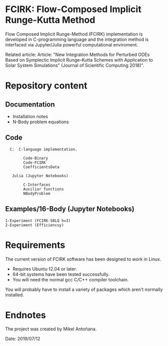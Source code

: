 FCIRK: Flow-Composed Implicit Runge-Kutta Method
==================================================


Flow Composed Implicit Runge-Method (FCIRK) implementation is developed in C-programming language and the integration method is interfaced via Jupyter/Julia powerful computational enviroment.

Related article: Article: "New Integration Methods for Perturbed ODEs Based on Symplectic Implicit Runge–Kutta Schemes with Application to Solar System   Simulations" (Journal of Scientific Computing 2018)".

# Repository content 

##  Documentation

*  Installation notes
*  N-Body problem equations

##  Code

      C:  C-language implementation.

            Code-Binary
            Code-FCIRK
            CoefficientsData 
	    	
       Julia (Jupyter Notebooks)

            C-Interfaces 
            Auxiliar functions
            NBodyProblem

##  Examples/16-Body (Jupyter Notebooks)
        
	1-Experiment (FCIRK-S8LQ h=3)
	2-Experiment (Efficiencuy)


#  Requirements

The current version of FCIRK software has been designed to work in Linux.

* Requires Ubuntu 12.04 or later.
* 64-bit systems have been tested successfully.
* You will need the normal gcc C/C++ compiler toolchain.

You will probably have to install a variety of packages which aren't normally installed.


# Endnotes

The project was created by Mikel Antoñana.

Date: 2019/07/12
